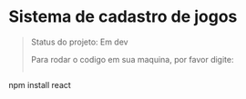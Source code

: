 <h1>Sistema de cadastro de jogos </h1>

> Status do projeto: Em dev
>
> Para rodar o codigo em sua maquina, por favor digite:
>
> ```
npm install react
> ```
